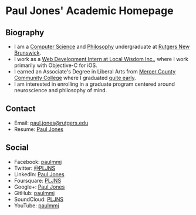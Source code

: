 # Paul Jones' Academic Homepage #

## Biography ##

- I am a [Computer Science](http://cs.rutgers.edu) and [Philosophy](http://philosophy.rutgers.edu) undergraduate at [Rutgers New Brunswick](http://nb.rutgers.edu). 
- I work as a [Web Development Intern at Local Wisdom Inc.](http://www.localwisdom.com/blog/people/pjones/), where I work primarily with Objective-C for iOS.
- I earned an Associate's Degree in Liberal Arts from [Mercer County Community College](http://mccc.edu) where I graduated [quite early](http://www.mccc.edu/~humphrew/whatsnew/alumpauljones.htm).
- I am interested in enrolling in a graduate program centered around neuroscience and philosophy of mind.

## Contact ##

- Email: <a href="mailto:paul.jones@rutgers.edu">paul.jones@rutgers.edu</a>
- Resume: [Paul Jones](./media/paul_jones_resume.pdf)

## Social ##

- Facebook: [paulmmj](https://www.facebook.com/paulmmj)
- Twitter: [@PLJNS](https://twitter.com/PLJNS)
- LinkedIn: [Paul Jones](http://lnkd.in/6mKzNf)
- Foursquare: [PLJNS](https://foursquare.com/pljns)
- Google+: [Paul Jones](https://plus.google.com/u/0/114499420749031467460/posts)
- GitHub: [paulmmj](https://github.com/paulmmj)
- SoundCloud: [PLJNS](https://soundcloud.com/pljns)
- YouTube: [paulmmj](http://www.youtube.com/paulmmj)
